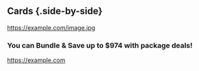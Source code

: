 ## Cards {.side-by-side}

https://example.com/image.jpg  
### You can Bundle & Save up to $974 with package deals!  
https://example.com
